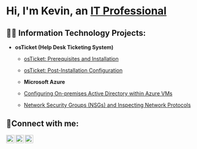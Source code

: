 <h1>Hi, I'm Kevin, an <a href="https://linkedin.com/in/Josh">IT Professional</a></h1>

<h2>👨‍💻 Information Technology Projects:</h2>

- <b>osTicket (Help Desk Ticketing System)</b>
  - [osTicket: Prerequisites and Installation](https://github.com/KevinVCruz26/osticket-prereqs)
  - [osTicket: Post-Installation Configuration](https://github.com/KevinVCruz26/osTicket-Post-Installation-Configuration)
  - <b>Microsoft Azure</b>
  - [Configuring On-premises Active Directory within Azure VMs](https://github.com/KevinVCruz26/Configuring-On-premises-Active-Directory-within-Azure-VMs)
  
  - [Network Security Groups (NSGs) and Inspecting Network Protocols](https://github.com/KevinVCruz26/Network-Security-Groups-NSGs-and-Inspecting-Network-Protocols)

<h2>🤳Connect with me:</h2>

[<img align="left" alt="Josh | Twitter" width="22px" src="https://cdn.jsdelivr.net/npm/simple-icons@v3/icons/twitter.svg" />][twitter]
[<img align="left" alt="Josh | LinkedIn" width="22px" src="https://cdn.jsdelivr.net/npm/simple-icons@v3/icons/linkedin.svg" />][linkedin]
[<img align="left" alt="Josh | Instagram" width="22px" src="https://cdn.jsdelivr.net/npm/simple-icons@v3/icons/instagram.svg" />][instagram]

[twitter]: https://twitter.com/Josh
[instagram]: https://www.instagram.com/Josh
[linkedin]: https://linkedin.com/in/Josh
